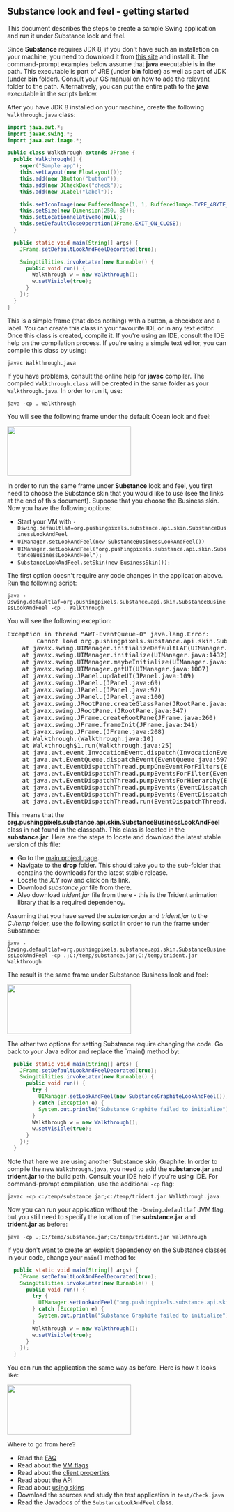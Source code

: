 ## Substance look and feel - getting started

This document describes the steps to create a sample Swing application and run it under Substance look and feel.

Since **Substance** requires JDK 8, if you don't have such an installation on your machine, you need to download it from [this site](http://www.oracle.com/technetwork/java/javase/downloads/index.html) and install it. The command-prompt examples below assume that **java** executable is in the path. This executable is part of JRE (under **bin** folder) as well as part of JDK (under **bin** folder). Consult your OS manual on how to add the relevant folder to the path. Alternatively, you can put the entire path to the **java** executable in the scripts below.

After you have JDK 8 installed on your machine, create the following `Walkthrough.java` class:

```java
import java.awt.*;
import javax.swing.*;
import java.awt.image.*;

public class Walkthrough extends JFrame {
  public Walkthrough() {
    super("Sample app");
    this.setLayout(new FlowLayout());
    this.add(new JButton("button"));
    this.add(new JCheckBox("check"));
    this.add(new JLabel("label"));

    this.setIconImage(new BufferedImage(1, 1, BufferedImage.TYPE_4BYTE_ABGR));
    this.setSize(new Dimension(250, 80));
    this.setLocationRelativeTo(null);
    this.setDefaultCloseOperation(JFrame.EXIT_ON_CLOSE);
  }

  public static void main(String[] args) {
    JFrame.setDefaultLookAndFeelDecorated(true);

    SwingUtilities.invokeLater(new Runnable() {
      public void run() {
        Walkthrough w = new Walkthrough();
        w.setVisible(true);
      }
    });
  }
}
```

This is a simple frame (that does nothing) with a button, a checkbox and a label. You can create this class in your favourite IDE or in any text editor. Once this class is created, compile it. If you're using an IDE, consult the IDE help on the compilation process. If you're using a simple text editor, you can compile this class by using:

`javac Walkthrough.java`

If you have problems, consult the online help for **javac** compiler. The compiled `Walkthrough.class` will be created in the same folder as your `Walkthrough.java`. In order to run it, use:

`java -cp . Walkthrough`

You will see the following frame under the default Ocean look and feel:

<img src="https://raw.githubusercontent.com/kirill-grouchnikov/substance/master/www/images/walkthrough/default-ocean.png" width="284" height="114">

In order to run the same frame under **Substance** look and feel, you first need to choose the Substance skin that you would like to use (see the links at the end of this document). Suppose that you choose the Business skin. Now you have the following options:

* Start your VM with `-Dswing.defaultlaf=org.pushingpixels.substance.api.skin.SubstanceBusinessLookAndFeel`
* `UIManager.setLookAndFeel(new SubstanceBusinessLookAndFeel())`
* `UIManager.setLookAndFeel("org.pushingpixels.substance.api.skin.SubstanceBusinessLookAndFeel");`
* `SubstanceLookAndFeel.setSkin(new BusinessSkin());`

The first option doesn't require any code changes in the application above. Run the following script:

`java -Dswing.defaultlaf=org.pushingpixels.substance.api.skin.SubstanceBusinessLookAndFeel -cp . Walkthrough`

You will see the following exception:

<pre>
Exception in thread "AWT-EventQueue-0" java.lang.Error:
		Cannot load org.pushingpixels.substance.api.skin.SubstanceBusinessLookAndFeel
	at javax.swing.UIManager.initializeDefaultLAF(UIManager.java:1345)
	at javax.swing.UIManager.initialize(UIManager.java:1432)
	at javax.swing.UIManager.maybeInitialize(UIManager.java:1420)
	at javax.swing.UIManager.getUI(UIManager.java:1007)
	at javax.swing.JPanel.updateUI(JPanel.java:109)
	at javax.swing.JPanel.(JPanel.java:69)
	at javax.swing.JPanel.(JPanel.java:92)
	at javax.swing.JPanel.(JPanel.java:100)
	at javax.swing.JRootPane.createGlassPane(JRootPane.java:527)
	at javax.swing.JRootPane.(JRootPane.java:347)
	at javax.swing.JFrame.createRootPane(JFrame.java:260)
	at javax.swing.JFrame.frameInit(JFrame.java:241)
	at javax.swing.JFrame.(JFrame.java:208)
	at Walkthrough.(Walkthrough.java:10)
	at Walkthrough$1.run(Walkthrough.java:25)
	at java.awt.event.InvocationEvent.dispatch(InvocationEvent.java:209)
	at java.awt.EventQueue.dispatchEvent(EventQueue.java:597)
	at java.awt.EventDispatchThread.pumpOneEventForFilters(EventDispatchThread.java:284)
	at java.awt.EventDispatchThread.pumpEventsForFilter(EventDispatchThread.java:184)
	at java.awt.EventDispatchThread.pumpEventsForHierarchy(EventDispatchThread.java:174)
	at java.awt.EventDispatchThread.pumpEvents(EventDispatchThread.java:169)
	at java.awt.EventDispatchThread.pumpEvents(EventDispatchThread.java:161)
	at java.awt.EventDispatchThread.run(EventDispatchThread.java:122)
</pre>

This means that the **org.pushingpixels.substance.api.skin.SubstanceBusinessLookAndFeel** class in not found in the classpath. This class is located in the **substance.jar**. Here are the steps to locate and download the latest stable version of this file:

* Go to the [main project page](https://github.com/kirill-grouchnikov/substance).
* Navigate to the **drop** folder. This should take you to the sub-folder that contains the downloads for the latest stable release.
* Locate the *X.Y* row and click on its link.
* Download *substance.jar* file from there.
* Also download *trident.jar* file from there - this is the Trident animation library that is a required dependency.

Assuming that you have saved the *substance.jar* and *trident.jar* to the *C:/temp* folder, use the following script in order to run the frame under Substance:

`java -Dswing.defaultlaf=org.pushingpixels.substance.api.skin.SubstanceBusinessLookAndFeel -cp .;C:/temp/substance.jar;C:/temp/trident.jar Walkthrough`

The result is the same frame under Substance Business look and feel:

<img src="https://raw.githubusercontent.com/kirill-grouchnikov/substance/master/www/images/walkthrough/business-substance.png" width="284" height="114">

The other two options for setting Substance require changing the code. Go back to your Java editor and replace the `main() method by:

```java
  public static void main(String[] args) {
    JFrame.setDefaultLookAndFeelDecorated(true);
    SwingUtilities.invokeLater(new Runnable() {
      public void run() {
        try {
          UIManager.setLookAndFeel(new SubstanceGraphiteLookAndFeel());
        } catch (Exception e) {
          System.out.println("Substance Graphite failed to initialize");
        }
        Walkthrough w = new Walkthrough();
        w.setVisible(true);
      }
    });
  }
```
Note that here we are using another Substance skin, Graphite. In order to compile the new `Walkthrough.java`, you need to add the **substance.jar** and **trident.jar** to the build path. Consult your IDE help if you're using IDE. For command-prompt compilation, use the additional `-cp` flag:

`javac -cp c:/temp/substance.jar;c:/temp/trident.jar Walkthrough.java`

Now you can run your application without the `-Dswing.defaultlaf` JVM flag, but you still need to specify the location of the **substance.jar** and **trident.jar** as before:

`java -cp .;C:/temp/substance.jar;C:/temp/trident.jar Walkthrough`

If you don't want to create an explicit dependency on the Substance classes in your code, change your `main()` method to:

```java
  public static void main(String[] args) {
    JFrame.setDefaultLookAndFeelDecorated(true);
    SwingUtilities.invokeLater(new Runnable() {
      public void run() {
        try {
          UIManager.setLookAndFeel("org.pushingpixels.substance.api.skin.SubstanceGraphiteLookAndFeel");
        } catch (Exception e) {
          System.out.println("Substance Graphite failed to initialize");
        }
        Walkthrough w = new Walkthrough();
        w.setVisible(true);
      }
    });
  }
```  
You can run the application the same way as before. Here is how it looks like:

<img src="https://raw.githubusercontent.com/kirill-grouchnikov/substance/master/www/images/walkthrough/graphite-substance.png" width="284" height="114">

Where to go from here?

* Read the [FAQ](faq.md)
* Read about the [VM flags](vmflags.md)
* Read about the [client properties](client-properties.md)
* Read about the [API](api.md)
* Read about [using skins](skins/overview.md)
* Download the sources and study the test application in `test/Check.java`
* Read the Javadocs of the `SubstanceLookAndFeel` class.
